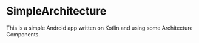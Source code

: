 # SimpleArchitecture
This is a simple Android app written on Kotlin and using some Architecture Components.
